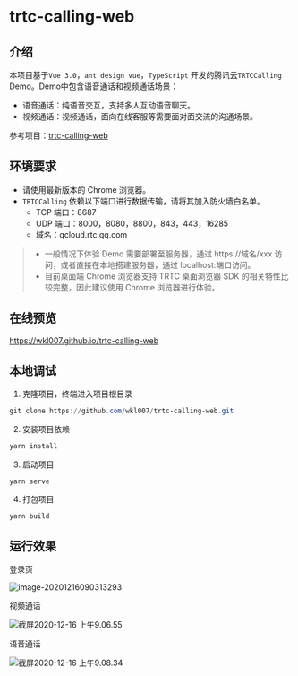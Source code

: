 # trtc-calling-web

## 介绍

本项目基于`Vue 3.0`，`ant design vue`，`TypeScript` 开发的腾讯云`TRTCCalling` Demo。Demo中包含语音通话和视频通话场景：

- 语音通话：纯语音交互，支持多人互动语音聊天。
- 视频通话：视频通话，面向在线客服等需要面对面交流的沟通场景。

参考项目：[trtc-calling-web](https://github.com/tencentyun/TRTCSDK/tree/master/Web/TRTCScenesDemo/trtc-calling-web)

## 环境要求

* 请使用最新版本的 Chrome 浏览器。
* `TRTCCalling` 依赖以下端口进行数据传输，请将其加入防火墙白名单。
  - TCP 端口：8687
  - UDP 端口：8000，8080，8800，843，443，16285
  - 域名：qcloud.rtc.qq.com

> - 一般情况下体验 Demo 需要部署至服务器，通过 https://域名/xxx 访问，或者直接在本地搭建服务器，通过 localhost:端口访问。
> - 目前桌面端 Chrome 浏览器支持 TRTC 桌面浏览器 SDK 的相关特性比较完整，因此建议使用 Chrome 浏览器进行体验。

## 在线预览

https://wkl007.github.io/trtc-calling-web

## 本地调试

1. 克隆项目，终端进入项目根目录

```powershell
git clone https://github.com/wkl007/trtc-calling-web.git
```

2. 安装项目依赖

```powershell
yarn install
```

3. 启动项目

```
yarn serve
```

4. 打包项目

```
yarn build
```

## 运行效果

登录页

![image-20201216090313293](https://pic-go-1256738511.cos.ap-chengdu.myqcloud.com/images/20201216090323.png)

视频通话

![截屏2020-12-16 上午9.06.55](https://pic-go-1256738511.cos.ap-chengdu.myqcloud.com/images/20201216091058.png)

语音通话

![截屏2020-12-16 上午9.08.34](https://pic-go-1256738511.cos.ap-chengdu.myqcloud.com/images/20201216091110.png)